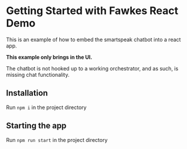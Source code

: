 # Getting Started with Fawkes React Demo

This is an example of how to embed the smartspeak chatbot into a react app.

**This example only brings in the UI.** 

The chatbot is not hooked up to a working orchestrator, and as such, is missing chat functionality.

## Installation
Run `npm i` in the project directory

## Starting the app
Run `npm run start` in the project directory
